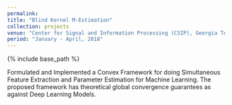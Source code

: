 ```yaml
---
permalink: 
title: "Blind Kernel M-Estimation"
collection: projects
venue: "Center for Signal and Information Processing (CSIP), Georgia Tech"
period: "January - April, 2018"
---
```


{% include base_path %}

Formulated and Implemented a Convex Framework for doing Simultaneous Feature Extraction and Parameter Estimation for
Machine Learning. The proposed framework has theoretical global convergence guarantees as against Deep Learning Models.


